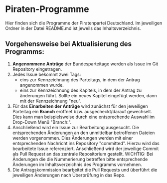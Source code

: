 # Piraten-Programme
Hier finden sich die Programme der Piratenpartei Deutschland.
Im jeweiligen Ordner in der Datei README.md ist jeweils das Inhaltsverzeichnis.

## Vorgehensweise bei Aktualisierung des Programms:
1. __Angenommene Anträge__ der Bundesparteitage werden als Issue im Git Repository eingetragen.
2. Jedes Issue bekommt zwei Tags:
    + eins zur Kennzeichnung des Parteitags, in dem der Antrag angenommen wurde.
    + eins zur Kennzeichnung des Kapitels, in dem der Antrag zu änderungen führt. Sollte ein neues Kapitel eingefügt werden, dann mit der Kennzeichnung "neu".
3. Für das __Einarbeiten der Anträge__ wird zunächst für den jeweiligen Parteitag ein __Branch__ eröffnet bzw. ausgecheckt/darauf gewechselt. Dies kann man beispielsweise durch eine entsprechende Auswahl im Drop-Down Menü "Branch:".
4. Anschließend wird ein Issue zur Bearbeitung ausgesucht. Die entsprechenden Änderungen an den unmittelbar betroffenen Dateien werden vorgenommen. Dies Änderungen werden mit einer entsprechenden Nachricht ins Repository "committed". Hierzu wird das bearbeitete Issue referenziert. Anschließend wird der jeweilige Commit als Pull Request an das zentrale Repositorium gestellt.
WICHTIG: Bei Änderungen die die Nummerierung betreffen bitte entsprechende Änderungen im Inhaltsverzeichnis des Programms vornehmen.
5. Die Antragskommission bearbeitet die Pull Requests und überführt die jeweiligen Änderungen nach Überprüfung in das Repo.
